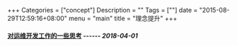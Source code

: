 +++
Categories = ["concept"]
Description = ""
Tags = [""]
date = "2015-08-29T12:59:16+08:00"
menu = "main"
title = "理念提升"
+++

#### **[对运维开发工作的一些思考](/post/concept/对运维开发工作的一些思考)**   ------ *2018-04-01*

